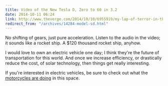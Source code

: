 ```yaml
---
title: Video of the New Tesla D, Zero to 60 in 3.2
date: 2014-10-11 06:24
link: http://www.theverge.com/2014/10/10/6955919/my-lap-of-terror-in-the-tesla-d
redirect_from: "/archives/14284-model-sd.html"
---
```



No shifting of gears, just pure acceleration. Listen to the audio in the video; it sounds like a rocket ship. A $120 thousand rocket ship, anyhow. 

I would love to own an electric vehicle one day; I think they're the future of transportation for this world. And once we increase efficiency, or drastically reduce the cost, of solar technology, then things get really interesting. 

If you're interested in electric vehicles, be sure to check out what the [motorcycles are doing](http://www.zeromotorcycles.com) in this space. 
